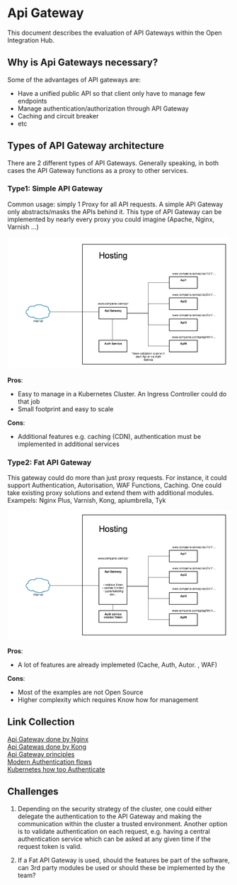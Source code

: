 # Api Gateway

This document describes the evaluation of API Gateways within the Open Integration Hub.

## Why is Api Gateways necessary?

Some of the advantages of API gateways are:
* Have a unified public API so that client only have to manage few endpoints
* Manage authentication/authorization through API Gateway
* Caching and circuit breaker
* etc


## Types of API Gateway architecture

There are 2 different types of API Gateways. Generally speaking, in both cases the API Gateway functions as a proxy to other services.

### Type1: Simple API Gateway ###
Common usage: simply 1 Proxy for all API requests. A simple API Gateway only abstracts/masks the APIs behind it. This type of API Gateway can be implemented by nearly every proxy you could imagine (Apache, Nginx, Varnish ...)

![ApiGateway1](assets/ApiGateway1.png)

**Pros**: 
* Easy to manage in a Kubernetes Cluster. An Ingress Controller could do that job
* Small footprint and easy to scale

**Cons**: 
* Additional features e.g. caching (CDN), authentication must be implemented in additional services


### Type2: Fat API Gateway ###

This gateway could do more than just proxy requests. For instance, it could support Authentication, Autorisation, WAF Functions, Caching. One could take existing proxy solutions and extend them with additional modules.
Exampels: Nginx Plus, Varnish, Kong, apiumbrella, Tyk

![ApiGateway2](assets/ApiGateway2.png)

**Pros**: 
* A lot of features are already implemeted (Cache, Auth, Autor. , WAF)

**Cons**: 
* Most of the examples are not Open Source
* Higher complexity which requires Know how for management


## Link Collection

[Api Gateway done by Nginx](https://www.nginx.com/blog/building-microservices-using-an-api-gateway/)  
[Api Gatewas done by Kong](https://getkong.org/#comparison)  
[Api Gateway principles](http://microservices.io/patterns/apigateway.html)  
[Modern Authentication flows](https://nordicapis.com/how-to-control-user-identity-within-microservices/)  
[Kubernetes how too Authenticate](https://medium.com/jeroen-rosenberg/from-monolith-to-microservice-architecture-on-kubernetes-part-2-authentication-with-jwt-934ea030923)  




## Challenges

1. Depending on the security strategy of the cluster, one could either delegate the authentication to the API Gateway and making the communication within the cluster a trusted environment. Another option is to validate authentication on each request, e.g. having a central authentication service which can be asked at any given time if the request token is valid.

2. If a Fat API Gateway is used, should the features be part of the software, can 3rd party modules be used or should these be implemented by the team?

